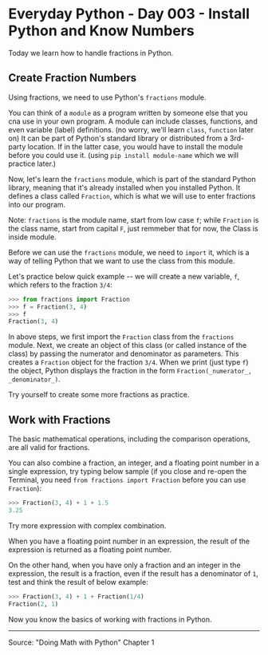 # Everyday Python - Day 003 - Install Python and Know Numbers

Today we learn how to handle fractions in Python.

## Create Fraction Numbers

Using fractions, we need to use Python's `fractions` module.

You can think of a `module` as a program written by someone else that you cna use in your own program. A module can include classes, functions, and even variable (label) definitions. (no worry, we'll learn `class`, `function` later on) It can be part of Python's standard library or distributed from a 3rd-party location. If in the latter case, you would have to install the module before you could use it. (using `pip install module-name` which we will practice later.)

Now, let's learn the `fractions` module, which is part of the standard Python library, meaning that it's already installed when you installed Python. It defines a class called `Fraction`, which is what we will use to enter fractions into our program.

Note: `fractions` is the module name, start from low case `f`; while `Fraction` is the class name, start from capital `F`, just remmeber that for now, the Class is inside module.

Before we can use the `fractions` module, we need to `import` it, which is a way of telling Python that we want to use the class from this module.

Let's practice below quick example -- we will create a new variable, `f`, which refers to the fraction `3/4`:

```python
>>> from fractions import Fraction
>>> f = Fraction(3, 4)
>>> f
Fraction(3, 4)
```

In above steps, we first import the `Fraction` class from the `fractions` module. Next, we create an object of this class (or called instance of the class) by passing the numerator and denominator as parameters. This creates a `Fraction` object for the fraction `3/4`. When we print (just type `f`) the object, Python displays the fraction in the form `Fraction(_numerator_, _denominator_)`.

Try yourself to create some more fractions as practice.

## Work with Fractions

The basic mathematical operations, including the comparison operations, are all valid for fractions.

You can also combine a fraction, an integer, and a floating point number in a single expression, try typing below sample (if you close and re-open the Terminal, you need `from fractions import Fraction` before you can use `Fraction`):

```python
>>> Fraction(3, 4) + 1 + 1.5
3.25
```

Try more expression with complex combination.

When you have a floating point number in an expression, the result of the expression is returned as a floating point number.

On the other hand, when you have only a fraction and an integer in the expression, the result is a fraction, even if the result has a denominator of `1`, test and think the result of below example:

```python
>>> Fraction(3, 4) + 1 + Fraction(1/4)
Fraction(2, 1)
```

Now you know the basics of working with fractions in Python.

---

Source: "Doing Math with Python" Chapter 1